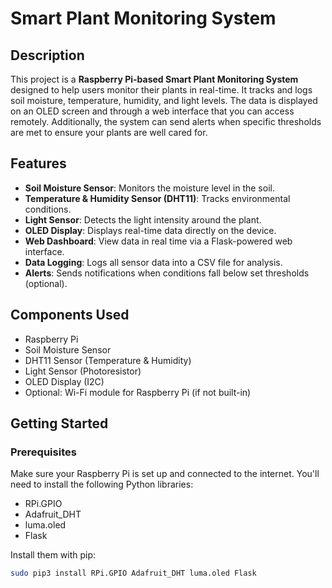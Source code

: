 # Smart Plant Monitoring System

## Description
This project is a **Raspberry Pi-based Smart Plant Monitoring System** designed to help users monitor their plants in real-time. It tracks and logs soil moisture, temperature, humidity, and light levels. The data is displayed on an OLED screen and through a web interface that you can access remotely. Additionally, the system can send alerts when specific thresholds are met to ensure your plants are well cared for.

## Features
- **Soil Moisture Sensor**: Monitors the moisture level in the soil.
- **Temperature & Humidity Sensor (DHT11)**: Tracks environmental conditions.
- **Light Sensor**: Detects the light intensity around the plant.
- **OLED Display**: Displays real-time data directly on the device.
- **Web Dashboard**: View data in real time via a Flask-powered web interface.
- **Data Logging**: Logs all sensor data into a CSV file for analysis.
- **Alerts**: Sends notifications when conditions fall below set thresholds (optional).

## Components Used
- Raspberry Pi
- Soil Moisture Sensor
- DHT11 Sensor (Temperature & Humidity)
- Light Sensor (Photoresistor)
- OLED Display (I2C)
- Optional: Wi-Fi module for Raspberry Pi (if not built-in)

## Getting Started

### Prerequisites
Make sure your Raspberry Pi is set up and connected to the internet. You'll need to install the following Python libraries:
- RPi.GPIO
- Adafruit_DHT
- luma.oled
- Flask

Install them with pip:
```bash
sudo pip3 install RPi.GPIO Adafruit_DHT luma.oled Flask
